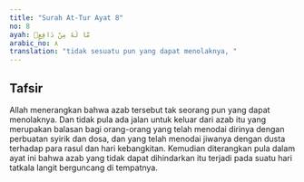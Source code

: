 ```yaml
---
title: "Surah At-Tur Ayat 8"
no: 8
ayah: مَّا لَهٗ مِنْ دَافِعٍۙ  
arabic_no: ٨
translation: "tidak sesuatu pun yang dapat menolaknya, "
---
```


## Tafsir

Allah menerangkan bahwa azab tersebut tak seorang pun yang dapat menolaknya. Dan tidak pula ada jalan untuk keluar dari azab itu yang merupakan balasan bagi orang-orang yang telah menodai dirinya dengan perbuatan syirik dan dosa, dan yang telah menodai jiwanya dengan dusta terhadap para rasul dan hari kebangkitan. Kemudian diterangkan pula dalam ayat ini bahwa azab yang tidak dapat dihindarkan itu terjadi pada suatu hari tatkala langit berguncang di tempatnya.